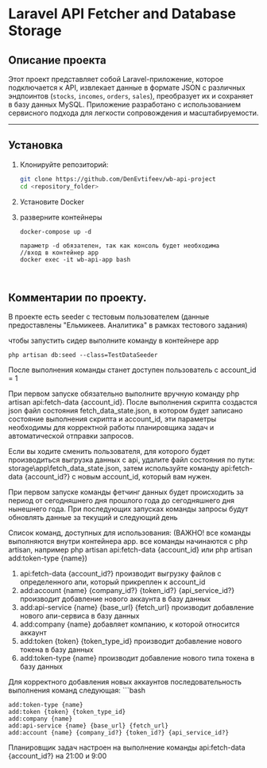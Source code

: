 # Laravel API Fetcher and Database Storage

## Описание проекта
Этот проект представляет собой Laravel-приложение, которое подключается к API, извлекает данные в формате JSON с различных эндпоинтов (`stocks`, `incomes`, `orders`, `sales`), преобразует их и сохраняет в базу данных MySQL. Приложение разработано с использованием сервисного подхода для легкости сопровождения и масштабируемости.

---

## Установка

1. Клонируйте репозиторий:
   ```bash
   git clone https://github.com/DenEvtifeev/wb-api-project
   cd <repository_folder>
   
2. Установите Docker

3. разверните контейнеры 
    ```
   docker-compose up -d
   
   параметр -d обязателен, так как консоль будет необходима
   //вход в контейнер app
   docker exec -it wb-api-app bash



## Комментарии по проекту.
В проекте есть seeder с тестовым пользователем (данные предоставлены "Ельмикеев. Аналитика" в рамках тестового задания)

чтобы запустить сидер выполните команду в контейнере app

    php artisan db:seed --class=TestDataSeeder

После выполнения команды станет доступен пользователь с account_id = 1

При первом запуске обязательно выполните вручную команду php artisan api:fetch-data {account_id}. После выполнения скрипта создастся json файл состояния fetch_data_state.json, в котором будет записано состояние выполнения скрипта и account_id, эти параметры необходимы для корректной работы планировщика задач и автоматической отправки запросов.

Если вы ходите сменить пользователя, для которого будет производиться выгрузка данных с api, удалите файл состояния по пути: storage\app\fetch_data_state.json, затем используйте команду api:fetch-data {account_id?} с новым account_id, который вам нужен.

При первом запуске команды фетчинг данных будет происходить за период от сегодняшнего дня прошлого года до сегодняшнего дня нынешнего года. При последующих запусках команды запросы будут обновлять данные за текущий и следующий день

Список команд, доступных для использования:
(ВАЖНО! все команды выполняются внутри контейнера app. все команды начинаются с php artisan, например php artisan api:fetch-data {account_id} или php artisan add:token-type {name})
1. api:fetch-data {account_id?} производит выгрузку файлов с определенного апи, который прикреплен к account_id
2. add:account {name} {company_id?} {token_id?} {api_service_id?} производит добавление нового аккаунта в базу данных
3. add:api-service {name} {base_url} {fetch_url} производит добавление нового апи-сервиса в базу данных
4. add:company {name} добавляет компанию, к которой относится аккаунт
5. add:token {token} {token_type_id} производит добавление нового токена в базу данных
6. add:token-type {name} производит добавление нового типа токена в базу данных

Для корректного добавления новых аккаунтов последовательность выполнения команд следующая:
    ```bash

    add:token-type {name}
    add:token {token} {token_type_id}
    add:company {name}
    add:api-service {name} {base_url} {fetch_url}
    add:account {name} {company_id?} {token_id?} {api_service_id?}

Планировщик задач настроен на выполнение команды api:fetch-data {account_id?} на 21:00 и 9:00
